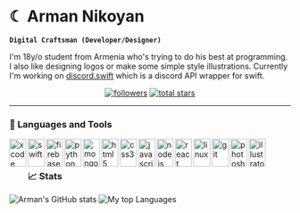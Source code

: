# ☾ Arman Nikoyan

**`Digital Craftsman (Developer/Designer)`**

I'm 18y/o student from Armenia who's trying to do his best at programming. I also like designing logos or make some simple style illustrations. Currently I'm working on [discord.swift](https://github.com/namrabtw/discord.swift) which is a discord API wrapper for swift.

<p align="center">
  <a href="https://github.com/namrabtw?tab=followers">
    <img alt="followers" title="Follow me on Github" src="https://custom-icon-badges.demolab.com/github/followers/namrabtw?color=236ad3&labelColor=1155ba&style=for-the-badge&logo=person-add&label=Followers&logoColor=white"/></a>
  <a href="https://github.com/namrabtw?tab=repositories&sort=stargazers">
    <img alt="total stars" title="Total stars on GitHub" src="https://custom-icon-badges.demolab.com/github/stars/namrabtw?color=55960c&style=for-the-badge&labelColor=488207&logo=star"/></a>
</p>

---

### 🧰 Languages and Tools
<img align="left" alt="xcode" width="30px" height="50px" style="padding-bottom: 10px;" src="https://cdn.jsdelivr.net/gh/devicons/devicon/icons/xcode/xcode-original.svg" />
<img align="left" alt="swift" width="30px" height="50px" src="https://cdn.jsdelivr.net/gh/devicons/devicon/icons/swift/swift-original.svg" />
<img align="left" alt="firebase" width="30px" height="50px" src="https://cdn.jsdelivr.net/gh/devicons/devicon/icons/firebase/firebase-plain.svg" />

<img align="left" alt="python" width="30px" height="50px" src="https://cdn.jsdelivr.net/gh/devicons/devicon/icons/python/python-original.svg" />
<img align="left" alt="mongodb" width="30px" height="50px" src="https://cdn.jsdelivr.net/gh/devicons/devicon/icons/mongodb/mongodb-original.svg" />

<img align="left" alt="html5" width="30px" height="50px" src="https://cdn.jsdelivr.net/gh/devicons/devicon/icons/html5/html5-original.svg" />
<img align="left" alt="css3" width="30px" height="50px" src="https://cdn.jsdelivr.net/gh/devicons/devicon/icons/css3/css3-original.svg" />
<img align="left" alt="javascript" width="30px" height="50px" src="https://cdn.jsdelivr.net/gh/devicons/devicon/icons/javascript/javascript-original.svg" />

<img align="left" alt="nodejs" width="30px" height="50px" src="https://cdn.jsdelivr.net/gh/devicons/devicon/icons/nodejs/nodejs-original.svg" />
<img align="left" alt="react" width="30px" height="50px" src="https://cdn.jsdelivr.net/gh/devicons/devicon/icons/react/react-original.svg" />

<img align="left" alt="linux" width="30px" height="50px" src="https://cdn.jsdelivr.net/gh/devicons/devicon/icons/linux/linux-original.svg" />
<img align="left" alt="git" width="30px" height="50px" src="https://cdn.jsdelivr.net/gh/devicons/devicon/icons/git/git-original.svg" />

<img align="left" alt="photoshop" width="30px" height="50px" src="https://cdn.jsdelivr.net/gh/devicons/devicon/icons/photoshop/photoshop-plain.svg" />
<img align="left" alt="illustrator" width="30px" height="50px" src="https://cdn.jsdelivr.net/gh/devicons/devicon/icons/illustrator/illustrator-plain.svg" />

<br>

#

### 📈 Stats
![Arman's GitHub stats](https://github-readme-stats.vercel.app/api?username=namrabtw&show_icons=true&theme=bear)
![My top Languages](https://github-readme-stats.vercel.app/api/top-langs/?username=namrabtw&layout=compact&theme=bear)
